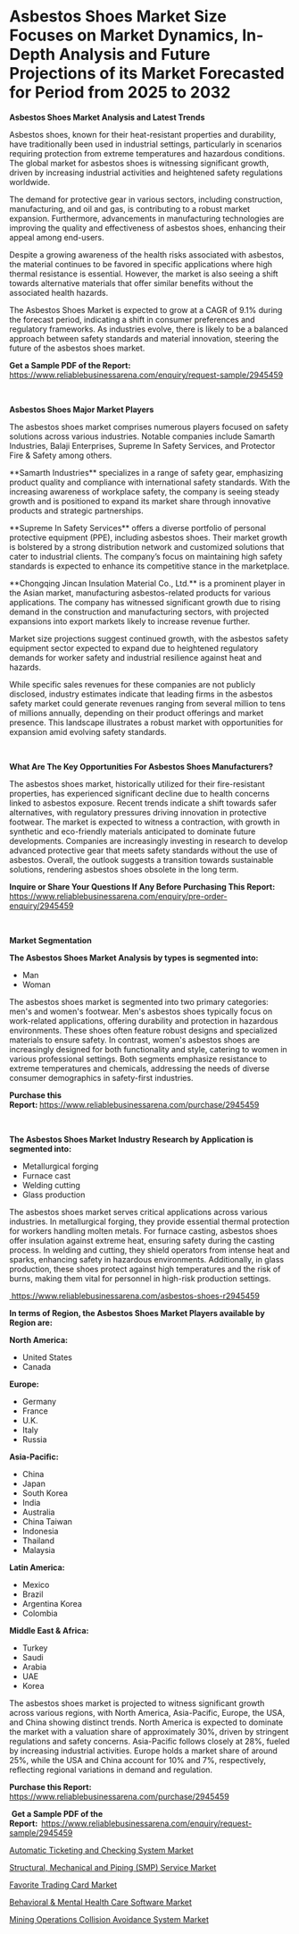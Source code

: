 <p><h1>Asbestos Shoes Market Size Focuses on Market Dynamics, In-Depth Analysis and Future Projections of its Market Forecasted for Period from 2025 to 2032</h1></p><p><strong>Asbestos Shoes Market Analysis and Latest Trends</strong></p>
<p><p>Asbestos shoes, known for their heat-resistant properties and durability, have traditionally been used in industrial settings, particularly in scenarios requiring protection from extreme temperatures and hazardous conditions. The global market for asbestos shoes is witnessing significant growth, driven by increasing industrial activities and heightened safety regulations worldwide. </p><p>The demand for protective gear in various sectors, including construction, manufacturing, and oil and gas, is contributing to a robust market expansion. Furthermore, advancements in manufacturing technologies are improving the quality and effectiveness of asbestos shoes, enhancing their appeal among end-users. </p><p>Despite a growing awareness of the health risks associated with asbestos, the material continues to be favored in specific applications where high thermal resistance is essential. However, the market is also seeing a shift towards alternative materials that offer similar benefits without the associated health hazards. </p><p>The Asbestos Shoes Market is expected to grow at a CAGR of 9.1% during the forecast period, indicating a shift in consumer preferences and regulatory frameworks. As industries evolve, there is likely to be a balanced approach between safety standards and material innovation, steering the future of the asbestos shoes market.</p></p>
<p><strong>Get a Sample PDF of the Report:&nbsp;</strong> <a href="https://www.reliablebusinessarena.com/enquiry/request-sample/2945459?utm_campaign=2133&utm_medium=2&utm_source=Github&utm_content=ia&utm_term=11032025&utm_id=asbestos-shoes">https://www.reliablebusinessarena.com/enquiry/request-sample/2945459</a></p>
<p>&nbsp;</p>
<p><strong>Asbestos Shoes Major Market Players</strong></p>
<p><p>The asbestos shoes market comprises numerous players focused on safety solutions across various industries. Notable companies include Samarth Industries, Balaji Enterprises, Supreme In Safety Services, and Protector Fire & Safety among others.</p><p>**Samarth Industries** specializes in a range of safety gear, emphasizing product quality and compliance with international safety standards. With the increasing awareness of workplace safety, the company is seeing steady growth and is positioned to expand its market share through innovative products and strategic partnerships.</p><p>**Supreme In Safety Services** offers a diverse portfolio of personal protective equipment (PPE), including asbestos shoes. Their market growth is bolstered by a strong distribution network and customized solutions that cater to industrial clients. The company’s focus on maintaining high safety standards is expected to enhance its competitive stance in the marketplace.</p><p>**Chongqing Jincan Insulation Material Co., Ltd.** is a prominent player in the Asian market, manufacturing asbestos-related products for various applications. The company has witnessed significant growth due to rising demand in the construction and manufacturing sectors, with projected expansions into export markets likely to increase revenue further.</p><p>Market size projections suggest continued growth, with the asbestos safety equipment sector expected to expand due to heightened regulatory demands for worker safety and industrial resilience against heat and hazards. </p><p>While specific sales revenues for these companies are not publicly disclosed, industry estimates indicate that leading firms in the asbestos safety market could generate revenues ranging from several million to tens of millions annually, depending on their product offerings and market presence. This landscape illustrates a robust market with opportunities for expansion amid evolving safety standards.</p></p>
<p>&nbsp;</p>
<p><strong>What Are The Key Opportunities For Asbestos Shoes Manufacturers?</strong></p>
<p><p>The asbestos shoes market, historically utilized for their fire-resistant properties, has experienced significant decline due to health concerns linked to asbestos exposure. Recent trends indicate a shift towards safer alternatives, with regulatory pressures driving innovation in protective footwear. The market is expected to witness a contraction, with growth in synthetic and eco-friendly materials anticipated to dominate future developments. Companies are increasingly investing in research to develop advanced protective gear that meets safety standards without the use of asbestos. Overall, the outlook suggests a transition towards sustainable solutions, rendering asbestos shoes obsolete in the long term.</p></p>
<p><strong>Inquire or Share Your Questions If Any Before Purchasing This Report:</strong> <a href="https://www.reliablebusinessarena.com/enquiry/pre-order-enquiry/2945459?utm_campaign=2133&utm_medium=2&utm_source=Github&utm_content=ia&utm_term=11032025&utm_id=asbestos-shoes">https://www.reliablebusinessarena.com/enquiry/pre-order-enquiry/2945459</a></p>
<p>&nbsp;</p>
<p><strong>Market Segmentation</strong></p>
<p><strong>The Asbestos Shoes Market Analysis by types is segmented into:</strong></p>
<p><ul><li>Man</li><li>Woman</li></ul></p>
<p><p>The asbestos shoes market is segmented into two primary categories: men's and women's footwear. Men's asbestos shoes typically focus on work-related applications, offering durability and protection in hazardous environments. These shoes often feature robust designs and specialized materials to ensure safety. In contrast, women's asbestos shoes are increasingly designed for both functionality and style, catering to women in various professional settings. Both segments emphasize resistance to extreme temperatures and chemicals, addressing the needs of diverse consumer demographics in safety-first industries.</p></p>
<p><strong>Purchase this Report:&nbsp;</strong><a href="https://www.reliablebusinessarena.com/purchase/2945459?utm_campaign=2133&utm_medium=2&utm_source=Github&utm_content=ia&utm_term=11032025&utm_id=asbestos-shoes">https://www.reliablebusinessarena.com/purchase/2945459</a></p>
<p>&nbsp;</p>
<p><strong>The Asbestos Shoes Market Industry Research by Application is segmented into:</strong></p>
<p><ul><li>Metallurgical forging</li><li>Furnace cast</li><li>Welding cutting</li><li>Glass production</li></ul></p>
<p><p>The asbestos shoes market serves critical applications across various industries. In metallurgical forging, they provide essential thermal protection for workers handling molten metals. For furnace casting, asbestos shoes offer insulation against extreme heat, ensuring safety during the casting process. In welding and cutting, they shield operators from intense heat and sparks, enhancing safety in hazardous environments. Additionally, in glass production, these shoes protect against high temperatures and the risk of burns, making them vital for personnel in high-risk production settings.</p></p>
<p><a href="https://www.reliablebusinessarena.com/asbestos-shoes-r2945459?utm_campaign=2133&utm_medium=2&utm_source=Github&utm_content=ia&utm_term=11032025&utm_id=asbestos-shoes">&nbsp;https://www.reliablebusinessarena.com/asbestos-shoes-r2945459</a></p>
<p><strong>In terms of Region, the Asbestos Shoes Market Players available by Region are:</strong></p>
<p>
    <p> <strong> North America: </strong>
        <ul>
            <li>United States</li>
            <li>Canada</li>
        </ul>
        </p> 
    <p> <strong> Europe: </strong>
        <ul>
            <li>Germany</li>
            <li>France</li>
            <li>U.K.</li>
            <li>Italy</li>
            <li>Russia</li>
        </ul>
        </p> 
    <p> <strong> Asia-Pacific: </strong>
        <ul>
            <li>China</li>
            <li>Japan</li>
            <li>South Korea</li>
            <li>India</li>
            <li>Australia</li>
            <li>China Taiwan</li>
            <li>Indonesia</li>
            <li>Thailand</li>
            <li>Malaysia</li>
        </ul>
        </p> 
    <p> <strong> Latin America: </strong>
        <ul>
            <li>Mexico</li>
            <li>Brazil</li>
            <li>Argentina Korea</li>
            <li>Colombia</li>
        </ul>
        </p> 
    <p> <strong> Middle East & Africa: </strong>
        <ul>
            <li>Turkey</li>
            <li>Saudi</li>
            <li>Arabia</li>
            <li>UAE</li>
            <li>Korea</li>
        </ul>
    </p>
    </p>
<p><p>The asbestos shoes market is projected to witness significant growth across various regions, with North America, Asia-Pacific, Europe, the USA, and China showing distinct trends. North America is expected to dominate the market with a valuation share of approximately 30%, driven by stringent regulations and safety concerns. Asia-Pacific follows closely at 28%, fueled by increasing industrial activities. Europe holds a market share of around 25%, while the USA and China account for 10% and 7%, respectively, reflecting regional variations in demand and regulation.</p></p>
<p><strong>Purchase this Report: </strong><a href="https://www.reliablebusinessarena.com/purchase/2945459?utm_campaign=2133&utm_medium=2&utm_source=Github&utm_content=ia&utm_term=11032025&utm_id=asbestos-shoes">https://www.reliablebusinessarena.com/purchase/2945459</a></p>
<p>&nbsp;<strong>Get a Sample PDF of the Report:&nbsp;&nbsp;</strong><a href="https://www.reliablebusinessarena.com/enquiry/request-sample/2945459?utm_campaign=2133&utm_medium=2&utm_source=Github&utm_content=ia&utm_term=11032025&utm_id=asbestos-shoes">https://www.reliablebusinessarena.com/enquiry/request-sample/2945459</a></p>
<p><strong></strong></p>
<p><p><a href="https://github.com/shirleenfraker87/Market-Research-Report-List-1/blob/main/automatic-ticketing-and-checking-system-market.md?utm_campaign=2133&utm_medium=2&utm_source=Github&utm_content=ia&utm_term=11032025&utm_id=asbestos-shoes">Automatic Ticketing and Checking System Market</a></p><p><a href="https://github.com/abedlagagica4/Market-Research-Report-List-1/blob/main/structural-mechanical-and-piping-smp-service-market.md?utm_campaign=2133&utm_medium=2&utm_source=Github&utm_content=ia&utm_term=11032025&utm_id=asbestos-shoes">Structural, Mechanical and Piping (SMP) Service Market</a></p><p><a href="https://github.com/norbeludie83/Market-Research-Report-List-1/blob/main/favorite-trading-card-market.md?utm_campaign=2133&utm_medium=2&utm_source=Github&utm_content=ia&utm_term=11032025&utm_id=asbestos-shoes">Favorite Trading Card Market</a></p><p><a href="https://github.com/birbamanan03/Market-Research-Report-List-1/blob/main/behavioral-mental-health-care-software-market.md?utm_campaign=2133&utm_medium=2&utm_source=Github&utm_content=ia&utm_term=11032025&utm_id=asbestos-shoes">Behavioral & Mental Health Care Software Market</a></p><p><a href="https://github.com/bholdsfofie/Market-Research-Report-List-1/blob/main/mining-operations-collision-avoidance-system-market.md?utm_campaign=2133&utm_medium=2&utm_source=Github&utm_content=ia&utm_term=11032025&utm_id=asbestos-shoes">Mining Operations Collision Avoidance System Market</a></p></p>